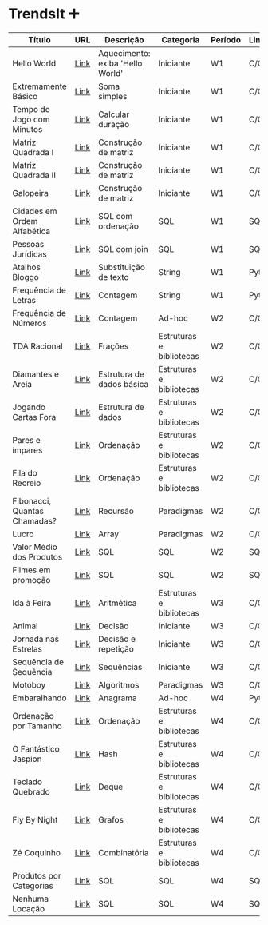 # TrendsIt ➕

| Título                        | URL                                                       | Descrição                        | Categoria               | Período | Linguagem |
|-------------------------------|-----------------------------------------------------------|---------------------------------|--------------------------|---------|-----------|
| Hello World                   | [Link](https://judge.beecrowd.com/pt/problems/view/1000)  | Aquecimento: exiba 'Hello World'| Iniciante                | W1      | C/C++     |
| Extremamente Básico          | [Link](https://judge.beecrowd.com/pt/problems/view/1001)  | Soma simples                    | Iniciante                | W1      | C/C++     |
| Tempo de Jogo com Minutos    | [Link](https://judge.beecrowd.com/pt/problems/view/1047)  | Calcular duração                | Iniciante                | W1      | C/C++     |
| Matriz Quadrada I            | [Link](https://judge.beecrowd.com/pt/problems/view/1435)  | Construção de matriz            | Iniciante                | W1      | C/C++     |
| Matriz Quadrada II           | [Link](https://judge.beecrowd.com/pt/problems/view/1478)  | Construção de matriz            | Iniciante                | W1      | C/C++     |
| Galopeira                     | [Link](https://judge.beecrowd.com/pt/problems/view/2147)  | Construção de matriz            | Iniciante                | W1      | C/C++     |
| Cidades em Ordem Alfabética  | [Link](https://judge.beecrowd.com/pt/problems/view/2607)  | SQL com ordenação               | SQL                      | W1      | SQL       |
| Pessoas Jurídicas            | [Link](https://judge.beecrowd.com/pt/problems/view/2622)  | SQL com join                    | SQL                      | W1      | SQL       |
| Atalhos Bloggo               | [Link](https://judge.beecrowd.com/pt/problems/view/1239)  | Substituição de texto           | String                   | W1      | Python    |
| Frequência de Letras         | [Link](https://judge.beecrowd.com/pt/problems/view/1255)  | Contagem                        | String                   | W1      | Python    |
| Frequência de Números        | [Link](https://judge.beecrowd.com/pt/problems/view/1171)  | Contagem                        | Ad-hoc                   | W2      | C/C++     |
| TDA Racional                 | [Link](https://judge.beecrowd.com/pt/problems/view/1022)  | Frações                         | Estruturas e bibliotecas | W2      | C/C++     |
| Diamantes e Areia            | [Link](https://judge.beecrowd.com/pt/problems/view/1069)  | Estrutura de dados básica       | Estruturas e bibliotecas | W2      | C/C++     |
| Jogando Cartas Fora          | [Link](https://judge.beecrowd.com/pt/problems/view/1110)  | Estrutura de dados              | Estruturas e bibliotecas | W2      | C/C++     |
| Pares e ímpares              | [Link](https://judge.beecrowd.com/pt/problems/view/1259)  | Ordenação                       | Estruturas e bibliotecas | W2      | C/C++     |
| Fila do Recreio              | [Link](https://judge.beecrowd.com/pt/problems/view/1548)  | Ordenação                       | Estruturas e bibliotecas | W2      | C/C++     |
| Fibonacci, Quantas Chamadas? | [Link](https://judge.beecrowd.com/pt/problems/view/1029)  | Recursão                        | Paradigmas               | W2      | C/C++     |
| Lucro                        | [Link](https://judge.beecrowd.com/pt/problems/view/1310)  | Array                           | Paradigmas               | W2      | C/C++     |
| Valor Médio dos Produtos     | [Link](https://judge.beecrowd.com/pt/problems/view/2610)  | SQL                             | SQL                      | W2      | SQL       |
| Filmes em promoção           | [Link](https://judge.beecrowd.com/pt/problems/view/2613)  | SQL                             | SQL                      | W2      | SQL       |
| Ida à Feira                  | [Link](https://judge.beecrowd.com/pt/problems/view/1281)  | Aritmética                      | Estruturas e bibliotecas | W3      | C/C++     |
| Animal                       | [Link](https://judge.beecrowd.com/pt/problems/view/1049)  | Decisão                         | Iniciante                | W3      | C/C++     |
| Jornada nas Estrelas         | [Link](https://judge.beecrowd.com/pt/problems/view/1973)  | Decisão e repetição             | Iniciante                | W3      | C/C++     |
| Sequência de Sequência       | [Link](https://judge.beecrowd.com/pt/problems/view/2028)  | Sequências                      | Iniciante                | W3      | C/C++     |
| Motoboy                      | [Link](https://judge.beecrowd.com/pt/problems/view/1286)  | Algoritmos                      | Paradigmas               | W3      | C/C++     |
| Embaralhando                 | [Link](https://judge.beecrowd.com/pt/problems/view/1980)  | Anagrama                        | Ad-hoc                   | W4      | Python    |
| Ordenação por Tamanho        | [Link](https://judge.beecrowd.com/pt/problems/view/1244)  | Ordenação                       | Estruturas e bibliotecas | W4      | C/C++     |
| O Fantástico Jaspion         | [Link](https://judge.beecrowd.com/pt/problems/view/1449)  | Hash                            | Estruturas e bibliotecas | W4      | C/C++     |
| Teclado Quebrado             | [Link](https://judge.beecrowd.com/pt/problems/view/1451)  | Deque                           | Estruturas e bibliotecas | W4      | C/C++     |
| Fly By Night                 | [Link](https://judge.beecrowd.com/pt/problems/view/2047)  | Grafos                          | Estruturas e bibliotecas | W4      | C/C++     |
| Zé Coquinho                  | [Link](https://judge.beecrowd.com/pt/problems/view/2075)  | Combinatória                    | Estruturas e bibliotecas | W4      | C/C++     |
| Produtos por Categorias      | [Link](https://judge.beecrowd.com/pt/problems/view/2609)  | SQL                             | SQL                      | W4      | SQL       |
| Nenhuma Locação              | [Link](https://judge.beecrowd.com/pt/problems/view/2616)  | SQL                             | SQL                      | W4      | SQL       |

